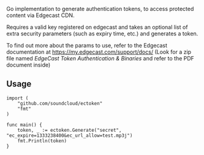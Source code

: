 Go implementation to generate authentication tokens, to access protected content via Edgecast CDN.

Requires a valid key registered on edgecast and takes an optional list of extra security parameters (such as expiry time, etc.) and generates a token.

To find out more about the params to use, refer to the Edgecast documentation at <https://my.edgecast.com/support/docs/> (Look for a zip file named _EdgeCast Token Authentication & Binaries_ and refer to the PDF document inside)

## Usage

```
import (
    "github.com/soundcloud/ectoken"
    "fmt"
)

func main() {
    token, _ := ectoken.Generate("secret", "ec_expire=1333238400&ec_url_allow=test.mp3j")
    fmt.Println(token)
}
```


